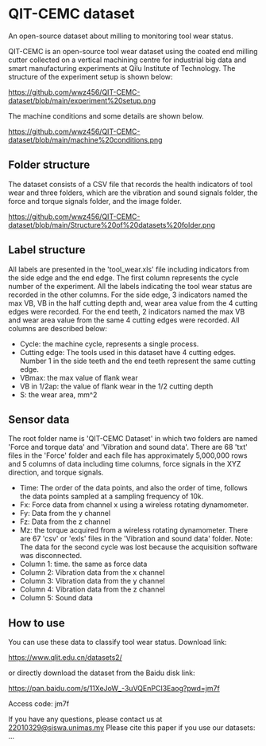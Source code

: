 # QIT-CEMC dataset
An open-source dataset about milling to monitoring tool wear status.

QIT-CEMC is an open-source tool wear dataset using the coated end milling cutter collected on a vertical machining centre for industrial big data and smart manufacturing experiments at Qilu Institute of Technology. The structure of the experiment setup is shown below:

https://github.com/wwz456/QIT-CEMC-dataset/blob/main/experiment%20setup.png

The machine conditions and some details are shown below.

https://github.com/wwz456/QIT-CEMC-dataset/blob/main/machine%20conditions.png

## Folder structure
The dataset consists of a CSV file that records the health indicators of tool wear and three folders, which are the vibration and sound signals folder, the force and torque signals folder, and the image folder.

https://github.com/wwz456/QIT-CEMC-dataset/blob/main/Structure%20of%20datasets%20folder.png

## Label structure
All labels are presented in the 'tool_wear.xls' file including indicators from the side edge and the end edge. The first column represents the cycle number of the experiment. All the labels indicating the tool wear status are recorded in the other columns. For the side edge, 3 indicators named the max VB, VB in the half cutting depth and, wear area value from the 4 cutting edges were recorded. For the end teeth, 2 indicators named the max VB and wear area value from the same 4 cutting edges were recorded. All columns are described below:

* Cycle: the machine cycle, represents a single process.
* Cutting edge: The tools used in this dataset have 4 cutting edges. Number 1 in the side teeth and the end teeth represent the same cutting edge.
* VBmax: the max value of flank wear
* VB in 1/2ap: the value of flank wear in the 1/2 cutting depth
* S: the wear area, mm^2
## Sensor data
The root folder name is 'QIT-CEMC Dataset' in which two folders are named 'Force and torque data' and 'Vibration and sound data'. There are 68 'txt' files in the 'Force' folder and each file has approximately 5,000,000 rows and 5 columns of data including time columns, force signals in the XYZ direction, and torque signals.
* Time: The order of the data points, and also the order of time, follows the data points sampled at a sampling frequency of 10k.
* Fx: Force data from channel x using a wireless rotating dynamometer.
* Fy: Data from the y channel
* Fz: Data from the z channel
* Mz: the torque acquired from a wireless rotating dynamometer.
There are 67 'csv' or 'exls' files in the 'Vibration and sound data' folder. Note: The data for the second cycle was lost because the acquisition software was disconnected.
* Column 1: time. the same as force data
* Column 2: Vibration data from the x channel
* Column 3: Vibration data from the y channel
* Column 4: Vibration data from the z channel
* Column 5: Sound data
## How to use
You can use these data to classify tool wear status. Download link:

https://www.qlit.edu.cn/datasets2/

or directly download the dataset from the Baidu disk link:

https://pan.baidu.com/s/11XeJoW_-3uVQEnPCI3Eaog?pwd=jm7f 

Access code: jm7f

If you have any questions, please contact us at 22010329@siswa.unimas.my
Please cite this paper if you use our datasets:
...
  




